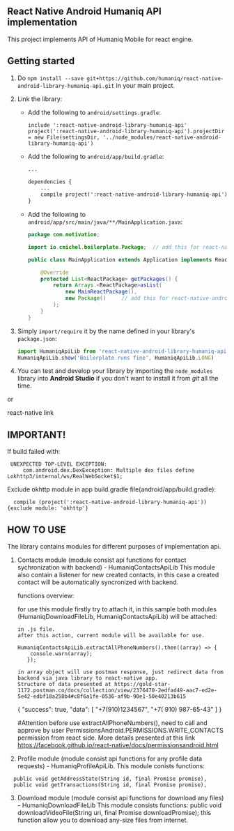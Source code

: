 ## React Native Android Humaniq API implementation
This project implements API of Humaniq Mobile for react engine.

## Getting started
1. Do `npm install --save git+https://github.com/humaniq/react-native-android-library-humaniq-api.git` in your main project.
3. Link the library:
    * Add the following to `android/settings.gradle`:
        ```
        include ':react-native-android-library-humaniq-api'
        project(':react-native-android-library-humaniq-api').projectDir = new File(settingsDir, '../node_modules/react-native-android-library-humaniq-api')
        ```

    * Add the following to `android/app/build.gradle`:
        ```xml
        ...

        dependencies {
            ...
            compile project(':react-native-android-library-humaniq-api')
        }
        ```
    * Add the following to `android/app/src/main/java/**/MainApplication.java`:
        ```java
        package com.motivation;

        import io.cmichel.boilerplate.Package;  // add this for react-native-android-library-humaniq-api

        public class MainApplication extends Application implements ReactApplication {

            @Override
            protected List<ReactPackage> getPackages() {
                return Arrays.<ReactPackage>asList(
                    new MainReactPackage(),
                    new Package()     // add this for react-native-android-library-humaniq-api
                );
            }
        }
        ```
4. Simply `import/require` it by the name defined in your library's `package.json`:

    ```javascript
    import HumaniqApiLib from 'react-native-android-library-humaniq-api'
    HumaniqApiLib.show('Boilerplate runs fine', HumaniqApiLib.LONG)
    ```
5. You can test and develop your library by importing the `node_modules` library into **Android Studio** if you don't want to install it from _git_ all the time.


or 


react-native link

## IMPORTANT!
If build failed with:

     UNEXPECTED TOP-LEVEL EXCEPTION:
         com.android.dex.DexException: Multiple dex files define Lokhttp3/internal/ws/RealWebSocket$1;

Exclude okhttp module in app build.gradle file(android/app/build.gradle):
         
      compile (project(':react-native-android-library-humaniq-api')) {exclude module: 'okhttp'}


 ## HOW TO USE

 The library contains  modules for different purposes of implementation api.

1. Contacts module (module consist api functions for contact sychronization with backend) - HumaniqContactsApiLib
   This module also contain a listener for new created contacts, in this case a created contact will be automatically syncronized with backend.

   functions overview:

   for use this module firstly try to attach it, in this sample both modules (HumaniqDownloadFileLib, HumaniqContactsApiLib) will be attached:
   ```import { HumaniqDownloadFileLib, HumaniqContactsApiLib} from 'react-native-android-library-humaniq-api';
   in .js file.
   after this action, current module will be available for use.
    ```
       HumaniqContactsApiLib.extractAllPhoneNumbers().then((array) => {
           console.warn(array);
          });
    ```
    in array object will use postman response, just redirect data from backend via java library to react-native app.
    Structure of data presented at https://gold-star-1172.postman.co/docs/collection/view/2376470-2edfad49-aac7-ed2e-5e42-edbf18a258b4#c8f6a1fe-0536-af9b-90e1-50e40213b615
    ```
    {
  	  "success": true,
  	  "data": [
        "+7(910)1234567",
        "+7( 910) 987-65-43"
  	   ]
	}

    #Attention
    before use extractAllPhoneNumbers(), need to call and approve by user PermissionsAndroid.PERMISSIONS.WRITE_CONTACTS permission from react side. More details presented at this link https://facebook.github.io/react-native/docs/permissionsandroid.html

2. Profile module (module consist api functions for any profile data requests) - HumaniqProfileApiLib.
	This module conists functions:
  ```
	public void getAddressState(String id, final Promise promise), 
 	public void getTransactions(String id, final Promise promise),
  ```
3. Download module (module consist api functions for download any files) - HumaniqDownloadFileLib
	This module consists functions:
	public void downloadVideoFile(String uri, final Promise downloadPromise);
	this function allow you to download any-size files from internet.




